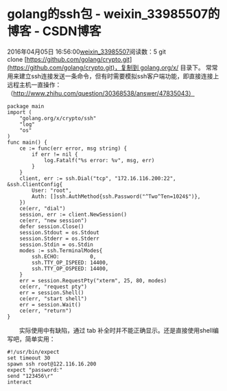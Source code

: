 # golang的ssh包 - weixin_33985507的博客 - CSDN博客
2016年04月05日 16:56:00[weixin_33985507](https://me.csdn.net/weixin_33985507)阅读数：5
git clone [https://github.com/golang/crypto.git](https://github.com/golang/crypto.git)，复制到 golang.org/x/ 目录下。
常常用来建立ssh连接发送一条命令，但有时需要模拟ssh客户端功能，即直接连接上远程主机一直操作：（http://www.zhihu.com/question/30368538/answer/47835043）
```
package main
import (
    "golang.org/x/crypto/ssh"
    "log"
    "os"
)
func main() {
    ce := func(err error, msg string) {
        if err != nil {
            log.Fatalf("%s error: %v", msg, err)
        }   
    }   
    client, err := ssh.Dial("tcp", "172.16.116.200:22", &ssh.ClientConfig{
        User: "root",
        Auth: []ssh.AuthMethod{ssh.Password("^Two^Ten=1024$")},
    })  
    ce(err, "dial")
    session, err := client.NewSession()
    ce(err, "new session")
    defer session.Close()
    session.Stdout = os.Stdout
    session.Stderr = os.Stderr
    session.Stdin = os.Stdin
    modes := ssh.TerminalModes{
        ssh.ECHO:          0,  
        ssh.TTY_OP_ISPEED: 14400,
        ssh.TTY_OP_OSPEED: 14400,
    }   
    err = session.RequestPty("xterm", 25, 80, modes)
    ce(err, "request pty")
    err = session.Shell()
    ce(err, "start shell")
    err = session.Wait()
    ce(err, "return")
}
```
　　实际使用中有缺陷，通过 tab 补全时并不能正确显示。还是直接使用shell编写吧，简单实用：
```
#!/usr/bin/expect 
set timeout 30
spawn ssh root@122.116.16.200
expect "password:"
send "123456\r"
interact
```
